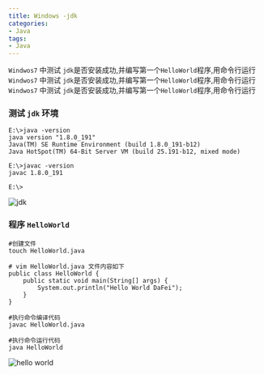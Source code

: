 ```yaml
---
title: Windows -jdk
categories: 
- Java
tags:
- Java
---
```

`Windwos7` 中测试 `jdk`是否安装成功,并编写第一个`HelloWorld`程序,用命令行运行
`Windwos7` 中测试 `jdk`是否安装成功,并编写第一个`HelloWorld`程序,用命令行运行
`Windwos7` 中测试 `jdk`是否安装成功,并编写第一个`HelloWorld`程序,用命令行运行

### 测试 `jdk` 环境

```shell
E:\>java -version
java version "1.8.0_191"
Java(TM) SE Runtime Environment (build 1.8.0_191-b12)
Java HotSpot(TM) 64-Bit Server VM (build 25.191-b12, mixed mode)

E:\>javac -version
javac 1.8.0_191

E:\>
```

![jdk](/img/ubuntu/jdk02/java_hello1.png "jdk")

### 程序 `HelloWorld` 

```shell
#创建文件
touch HelloWorld.java

# vim HelloWorld.java 文件内容如下
public class HelloWorld {
    public static void main(String[] args) {
        System.out.println("Hello World DaFei");
    }
}

#执行命令编译代码
javac HelloWorld.java

#执行命令运行代码
java HelloWorld
```

![hello world](/img/ubuntu/jdk02/java_hello2.png "hello world")























